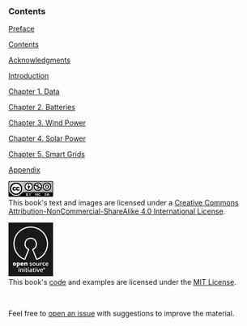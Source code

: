 <h3 class="title">Contents</h3>
<div class="split-grid">
    <div class="main-text small-text">
        <p class="title"><a href="#/preface">Preface</a></p>
        <p class="title"><a href="#/contents">Contents</a></p>
        <p class="title"><a href="#/acknowledgments">Acknowledgments</a></p>
        <p class="title"><a href="#/introduction">Introduction</a></p>
        <p class="title"><a href="#/data">Chapter 1. Data</a></p>
        <p class="title"><a href="#/batteries">Chapter 2. Batteries</a></p>
        <p class="title"><a href="#/wind-power">Chapter 3. Wind Power</a></p>
        <p class="title"><a href="#/solar-power">Chapter 4. Solar Power</a></p>
        <p class="title"><a href="#/smart-grids">Chapter 5. Smart Grids</a></p>
        <p class="title"><a href="#/appendix">Appendix</a></p>
    </div>
    <div>
        <p class="main-text small-text">
            <a rel="license" href="http://creativecommons.org/licenses/by-nc-sa/4.0/" target="_blank"><img alt="Creative Commons License" style="border-width:0" src="/assets/images/cc-by-nc-sa.png" /></a>
            <br>
            This book's text and images are licensed under a <a rel="license" href="http://creativecommons.org/licenses/by-nc-sa/4.0/" target="_blank">
                Creative Commons Attribution-NonCommercial-ShareAlike 4.0 International License</a>.
        </p>
        <p class="main-text small-text">
            <a rel="license" href="https://opensource.org/licenses/MIT" target="_blank"><img alt="Open Source Initiative" style="border-width:0; margin: 0;" src="/assets/images/osi.png" /></a>
            <br>
            This book's <a href="https://github.com/nickmcintyre/goodenergy" target="_blank">code</a> and
            examples are licensed under the <a href="https://opensource.org/licenses/MIT" target="_blank">MIT License</a>.
        </p>
        <br>
        <p class="main-text small-text">
            Feel free to <a href="https://github.com/nickmcintyre/goodenergy/issues" target="_blank">open an issue</a> with suggestions to improve the material.
        </p>
    </div>
</div>
